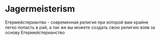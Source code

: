 # Jagermeisterism
Егермейстериантво - современная религия при которой вам крайне легко попасть в рай, а так же вы можете создать свою религию взяв за основу Егермейстерианство

